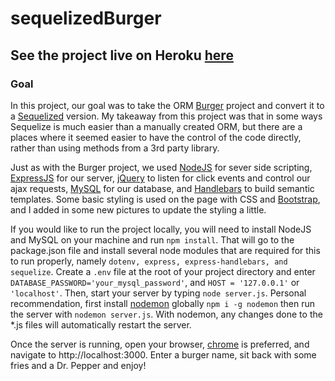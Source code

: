 # sequelizedBurger

## See the project live on Heroku [here](https://stormy-chamber-92285.herokuapp.com/)

### Goal

In this project, our goal was to take the ORM [Burger](https://github.com/nevermindthelabel/buger) project and convert it to a [Sequelized](http://docs.sequelizejs.com/) version. My takeaway from this project was that in some ways Sequelize is much easier than a manually created ORM, but there are a places where it seemed easier to have the control of the code directly, rather than using methods from a 3rd party library.

Just as with the Burger project, we used [NodeJS](https://nodejs.org/en/) for sever side scripting, [ExpressJS](https://expressjs.com/) for our server, [jQuery](https://jquery.com/) to listen for click events and control our ajax requests, [MySQL](https://www.mysql.com/) for our database, and [Handlebars](https://handlebarsjs.com/) to build semantic templates. Some basic styling is used on the page with CSS and [Bootstrap](https://getbootstrap.com), and I added in some new pictures to update the styling a little.

If you would like to run the project locally, you will need to install NodeJS and MySQL on your machine and run `npm install`. That will go to the package.json file and install several node modules that are required for this to run properly, namely `dotenv, express, express-handlebars, and sequelize`. Create a `.env` file at the root of your project directory and enter `DATABASE_PASSWORD='your_mysql_password'`, and `HOST = '127.0.0.1'` or `'localhost'`. Then, start your server by typing `node server.js`. Personal recommendation, first install [nodemon](https://nodemon.io/) globally `npm i -g nodemon` then run the server with `nodemon server.js`. With nodemon, any changes done to the \*.js files will automatically restart the server.

Once the server is running, open your browser, [chrome](https://www.google.com/chrome/) is preferred, and navigate to http://localhost:3000. Enter a burger name, sit back with some fries and a Dr. Pepper and enjoy!
